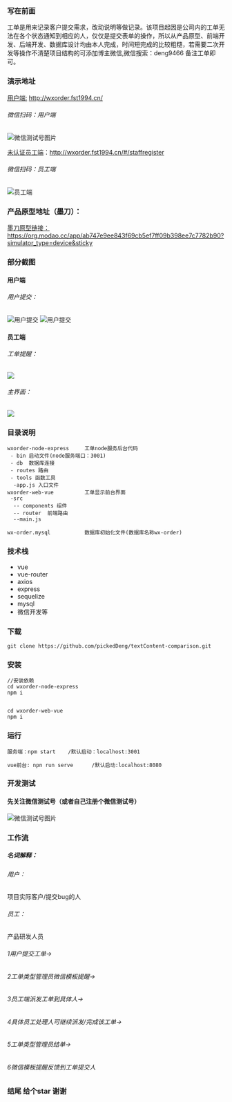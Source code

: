 ### 写在前面
工单是用来记录客户提交需求，改动说明等做记录。该项目起因是公司内的工单无法在各个状态通知到相应的人，仅仅是提交表单的操作，所以从产品原型、前端开发、后端开发、数据库设计均由本人完成，时间短完成的比较粗糙，若需要二次开发等操作不清楚项目结构的可添加博主微信,微信搜索：deng9466  备注工单即可。 
### 演示地址
[用户端:](http://wxorder.fst1994.cn/) http://wxorder.fst1994.cn/
###### 微信扫码：用户端
![微信测试号图片](https://github.com/pickedDeng/wxorde/blob/master/images/%E5%AE%A2%E6%88%B7%E5%85%A5%E5%8F%A3.png?raw=true)

[未认证员工端](http://wxorder.fst1994.cn/#/staffregister)：http://wxorder.fst1994.cn/#/staffregister

###### 微信扫码：员工端
![员工端](https://github.com/pickedDeng/wxorde/blob/master/images/%E5%AE%A2%E6%88%B7%E5%85%A5%E5%8F%A3.png?raw=true)

### 产品原型地址（墨刀）：
[墨刀原型链接：](https://org.modao.cc/app/ab747e9ee843f69cb5ef7ff09b398ee7c7782b90?simulator_type=device&sticky)https://org.modao.cc/app/ab747e9ee843f69cb5ef7ff09b398ee7c7782b90?simulator_type=device&sticky

### 部分截图
#### 用户端
###### 用户提交：
![用户提交](https://github.com/pickedDeng/wxorde/blob/master/images/customer/submit-form.png?raw=true)
![用户提交](https://github.com/pickedDeng/wxorde/blob/master/images/customer/handlehis.png?raw=true)

#### 员工端
###### 工单提醒：
![](https://github.com/pickedDeng/wxorde/blob/master/images/staff/msg.png?raw=true)
###### 主界面：
![](https://github.com/pickedDeng/wxorde/blob/master/images/staff/waithandle.png?raw=true)


### 目录说明
```
wxorder-node-express     工单node服务后台代码
 - bin 启动文件(node服务端口：3001)
 - db  数据库连接
 - routes 路由
 - tools 函数工具
  -app.js 入口文件
wxorder-web-vue          工单显示前台界面
 -src 
  -- components 组件
  -- router  前端路由
  --main.js  
  
wx-order.mysql           数据库初始化文件(数据库名称wx-order)
```

### 技术栈
- vue
- vue-router
- axios
- express
- sequelize
- mysql
- 微信开发等

### 下载
```
git clone https://github.com/pickedDeng/textContent-comparison.git

```

### 安装
```
//安装依赖
cd wxorder-node-express
npm i 


cd wxorder-web-vue 
npm i 
```

### 运行
```
服务端：npm start    /默认启动：localhost:3001

vue前台: npn run serve      /默认启动:localhost:8080

```

### 开发测试
#### 先关注微信测试号（或者自己注册个微信测试号）


 ![微信测试号图片](https://github.com/pickedDeng/wxorde/blob/master/images/wx-test.png?raw=true)
 
 
 ### 工作流
 ##### 名词解释：
 ###### 用户：
 项目实际客户/提交bug的人
 ###### 员工：
 产品研发人员
 
 ###### 1用户提交工单->
 ###### 2工单类型管理员微信模板提醒->
 ###### 3员工端派发工单到具体人->
 ###### 4具体员工处理人可继续派发/完成该工单->
 ###### 5工单类型管理员结单->
 ###### 6微信模板提醒反馈到工单提交人
 
 ### 结尾 给个star 谢谢
 
